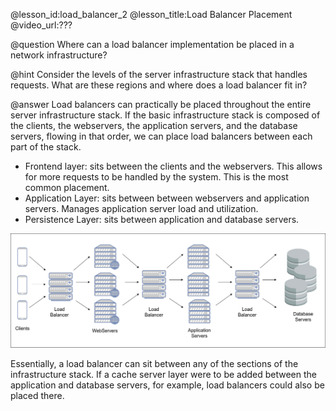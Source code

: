@lesson_id:load_balancer_2
@lesson_title:Load Balancer Placement
@video_url:???

@question Where can a load balancer implementation be placed in a network infrastructure?

@hint Consider the levels of the server infrastructure stack that handles requests. What are these regions and where does a load balancer fit in?

@answer Load balancers can practically be placed throughout the entire server infrastructure stack. If the basic infrastructure stack is composed of the clients, the webservers, the application servers, and the database servers, flowing in that order, we can place load balancers between each part of the stack.
- Frontend layer: sits between the clients and the webservers. This allows for more requests to be handled by the system. This is the most common placement.
- Application Layer: sits between between webservers and application servers.  Manages application server load and utilization.
- Persistence Layer: sits between application and database servers.

![Load balancer location chart](./media/loadBalancingLayer.png)

Essentially, a load balancer can sit between any of the sections of the infrastructure stack. If a cache server layer were to be added between the application and database servers, for example, load balancers could also be placed there.
